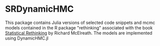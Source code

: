 # SRDynamicHMC

This package contains Julia versions of selected code snippets and mcmc models contained in the R package "rethinking" associated with the book [Statistical Rethinking](https://xcelab.net/rm/statistical-rethinking/) by Richard McElreath. The models are implemented using DynamicHMC.jl


